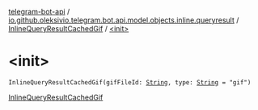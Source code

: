 [telegram-bot-api](../../index.md) / [io.github.oleksivio.telegram.bot.api.model.objects.inline.queryresult](../index.md) / [InlineQueryResultCachedGif](index.md) / [&lt;init&gt;](./-init-.md)

# &lt;init&gt;

`InlineQueryResultCachedGif(gifFileId: `[`String`](https://kotlinlang.org/api/latest/jvm/stdlib/kotlin/-string/index.html)`, type: `[`String`](https://kotlinlang.org/api/latest/jvm/stdlib/kotlin/-string/index.html)` = "gif")`

[InlineQueryResultCachedGif](https://core.telegram.org/bots/api/#inlinequeryresultcachedgif)

